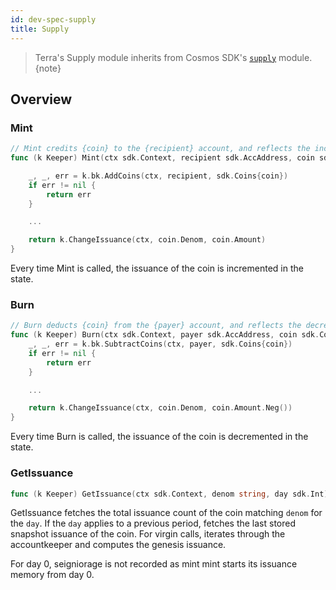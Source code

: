 ```yaml
---
id: dev-spec-supply
title: Supply
---
```


> Terra's Supply module inherits from Cosmos SDK's [`supply`](https://github.com/cosmos/cosmos-sdk/tree/v0.37.4/docs/spec/supply) module.
{note}

## Overview

### Mint

```go
// Mint credits {coin} to the {recipient} account, and reflects the increase in issuance
func (k Keeper) Mint(ctx sdk.Context, recipient sdk.AccAddress, coin sdk.Coin) (err sdk.Error) {

    _, _, err = k.bk.AddCoins(ctx, recipient, sdk.Coins{coin})
    if err != nil {
        return err
    }

    ...

    return k.ChangeIssuance(ctx, coin.Denom, coin.Amount)
}
```

Every time Mint is called, the issuance of the coin is incremented in the state.

### Burn

```go
// Burn deducts {coin} from the {payer} account, and reflects the decrease in issuance
func (k Keeper) Burn(ctx sdk.Context, payer sdk.AccAddress, coin sdk.Coin) (err sdk.Error) {
    _, _, err = k.bk.SubtractCoins(ctx, payer, sdk.Coins{coin})
    if err != nil {
        return err
    }

    ...

    return k.ChangeIssuance(ctx, coin.Denom, coin.Amount.Neg())
}
```

Every time Burn is called, the issuance of the coin is decremented in the state.

### GetIssuance

```go
func (k Keeper) GetIssuance(ctx sdk.Context, denom string, day sdk.Int) (issuance sdk.Int)
```

GetIssuance fetches the total issuance count of the coin matching `denom` for the `day`. If the `day` applies to a previous period, fetches the last stored snapshot issuance of the coin. For virgin calls, iterates through the accountkeeper and computes the genesis issuance.

For day 0, seigniorage is not recorded as mint mint starts its issuance memory from day 0.

